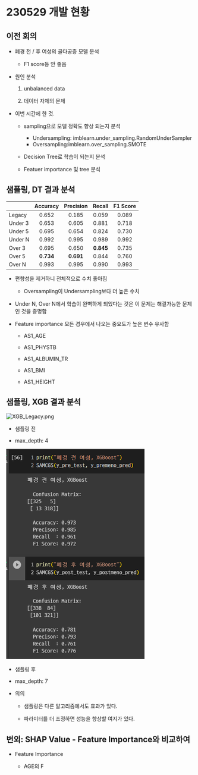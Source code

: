 # 230529 개발 현황

## 이전 회의

- 폐경 전 / 후 여성의 골다공증 모델 분석
  
  - F1 score등 안 좋음

- 원인 분석
  
  1. unbalanced data
  
  2. 데이터 자체의 문제

- 이번 시간에 한 것.
  
  - sampling으로 모델 정확도 향상 되는지 분석
    
    - Undersampling: imblearn.under_sampling.RandomUnderSampler
    - Oversampling:imblearn.over_sampling.SMOTE
  
  - Decision Tree로 학습이 되는지 분석
  
  - Featuer importance 및 tree 분석

## 샘플링, DT 결과 분석

|         | Accuracy  | Precision | Recall    | F1 Score |
|:------- |:---------:|:---------:|:---------:|:--------:|
| Legacy  | 0.652     | 0.185     | 0.059     | 0.089    |
| Under 3 | 0.653     | 0.605     | 0.881     | 0.718    |
| Under 5 | 0.695     | 0.654     | 0.824     | 0.730    |
| Under N | 0.992     | 0.995     | 0.989     | 0.992    |
| Over 3  | 0.695     | 0.650     | **0.845** | 0.735    |
| Over 5  | **0.734** | **0.691** | 0.844     | 0.760    |
| Over N  | 0.993     | 0.995     | 0.990     | 0.993    |

- 편향성을 제거하니 전체적으로 수치 좋아짐
  
  - Oversampling이 Undersampling보다 더 높은 수치

- Under N, Over N에서 학습이 완벽하게 되었다는 것은 이 문제는 해결가능한 문제인 것을 증명함

- Feature importance 모든 경우에서 나오는 중요도가 높은 변수 유사함
  
  - AS1_AGE
  
  - AS1_PHYSTB
  
  - AS1_ALBUMIN_TR
  
  - AS1_BMI
  
  - AS1_HEIGHT



## 샘플링, XGB 결과 분석

<img src="file:///C:/GIthub/KoGES_OP/Docs/XGB_Legacy.png" title="" alt="XGB_Legacy.png" data-align="center">

- 샘플링 전

- max_depth: 4

<img title="" src="./XGB_Sampling.png" alt="XGB_Sampling.png" data-align="center">

- 샘플링 후

- max_depth: 7



- 의의
  
  - 샘플링은 다른 알고리즘에서도 효과가 있다.
  
  - 파라미터를 더 조정하면 성능을 향상할 여지가 있다.



## 번외: SHAP Value - Feature Importance와 비교하여

- Feature Importance
  
  - AGE의 F

